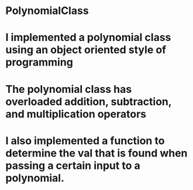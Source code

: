 # PolynomialClass
# I implemented a polynomial class using an object oriented style of programming
# The polynomial class has overloaded addition, subtraction, and multiplication operators
# I also implemented a function to determine the val that is found when passing a certain input to a polynomial.
